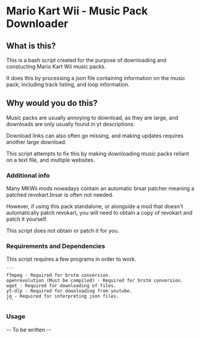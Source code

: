 # Mario Kart Wii - Music Pack Downloader

## What is this?

This is a bash script created for the purpose of downloading and constucting Mario Kart Wii music packs. 

It does this by processing a json file containing information on the music pack; including track listing, and loop information. 

## Why would you do this?

Music packs are usually annoying to download, as they are large, and downloads are only usually found in yt descriptions. 

Download links can also often go missing, and making updates requires another large download. 

This script attempts to fix this by making downloading music packs reliant on a text file, and multiple websites. 

### Additional info

Many MKWii mods nowadays contain an automatic brsar patcher meaning a patched revokart.brsar is often not needed. 

However, if using this pack standalone, or alongside a mod that doesn't automatically patch revokart, you will need to obtain a copy of revokart and patch it yourself. 

This script does not obtain or patch it for you. 

### Requirements and Dependencies

This script requires a few programs in order to work. 
	
	```
	ffmpeg - Required for brstm conversion. 
	openrevolution (Must be compiled) - Required for brstm conversion. 
	wget - Required for downloading of files. 
	yt-dlp - Required for downloading from youtube. 
	jq - Required for interpreting json files. 
    ```
    
### Usage

-- To be written --


